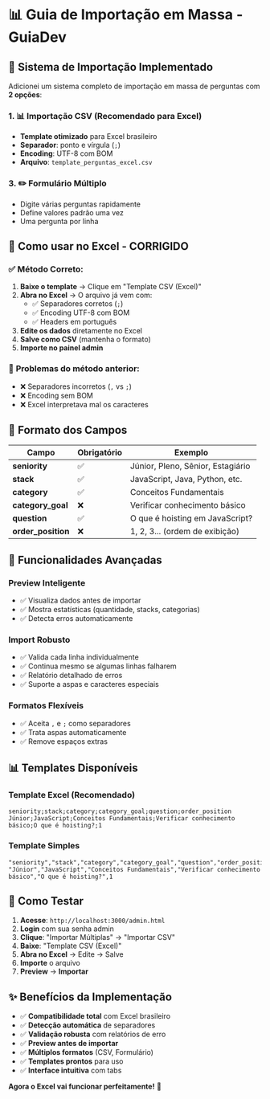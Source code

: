 # 📊 Guia de Importação em Massa - GuiaDev

## 🎯 **Sistema de Importação Implementado**

Adicionei um sistema completo de importação em massa de perguntas com **2 opções**:

### 1. **📊 Importação CSV (Recomendado para Excel)**
- **Template otimizado** para Excel brasileiro
- **Separador**: ponto e vírgula (`;`) 
- **Encoding**: UTF-8 com BOM
- **Arquivo**: `template_perguntas_excel.csv`

### 3. **✏️ Formulário Múltiplo**
- Digite várias perguntas rapidamente
- Define valores padrão uma vez
- Uma pergunta por linha

## 🔧 **Como usar no Excel - CORRIGIDO**

### ✅ **Método Correto**:

1. **Baixe o template** → Clique em "Template CSV (Excel)"
2. **Abra no Excel** → O arquivo já vem com:
   - ✅ Separadores corretos (`;`)
   - ✅ Encoding UTF-8 com BOM
   - ✅ Headers em português
3. **Edite os dados** diretamente no Excel
4. **Salve como CSV** (mantenha o formato)
5. **Importe no painel admin**

### 🚫 **Problemas do método anterior**:
- ❌ Separadores incorretos (`,` vs `;`)
- ❌ Encoding sem BOM
- ❌ Excel interpretava mal os caracteres

## 📝 **Formato dos Campos**

| Campo | Obrigatório | Exemplo |
|-------|-------------|---------|
| **seniority** | ✅ | Júnior, Pleno, Sênior, Estagiário |
| **stack** | ✅ | JavaScript, Java, Python, etc. |
| **category** | ✅ | Conceitos Fundamentais |
| **category_goal** | ❌ | Verificar conhecimento básico |
| **question** | ✅ | O que é hoisting em JavaScript? |
| **order_position** | ❌ | 1, 2, 3... (ordem de exibição) |

## 🎯 **Funcionalidades Avançadas**

### **Preview Inteligente**
- ✅ Visualiza dados antes de importar
- ✅ Mostra estatísticas (quantidade, stacks, categorias)
- ✅ Detecta erros automaticamente

### **Import Robusto**
- ✅ Valida cada linha individualmente
- ✅ Continua mesmo se algumas linhas falharem
- ✅ Relatório detalhado de erros
- ✅ Suporte a aspas e caracteres especiais

### **Formatos Flexíveis**
- ✅ Aceita `,` e `;` como separadores
- ✅ Trata aspas automaticamente
- ✅ Remove espaços extras

## 📊 **Templates Disponíveis**

### **Template Excel (Recomendado)**
```csv
seniority;stack;category;category_goal;question;order_position
Júnior;JavaScript;Conceitos Fundamentais;Verificar conhecimento básico;O que é hoisting?;1
```

### **Template Simples**  
```csv
"seniority","stack","category","category_goal","question","order_position"
"Júnior","JavaScript","Conceitos Fundamentais","Verificar conhecimento básico","O que é hoisting?",1
```


## 🚀 **Como Testar**

1. **Acesse**: `http://localhost:3000/admin.html`
2. **Login** com sua senha admin
3. **Clique**: "Importar Múltiplas" → "Importar CSV"
4. **Baixe**: "Template CSV (Excel)"
5. **Abra no Excel** → Edite → Salve
6. **Importe** o arquivo
7. **Preview** → **Importar**

## ✨ **Benefícios da Implementação**

- ✅ **Compatibilidade total** com Excel brasileiro
- ✅ **Detecção automática** de separadores
- ✅ **Validação robusta** com relatórios de erro
- ✅ **Preview antes de importar**
- ✅ **Múltiplos formatos** (CSV, Formulário)
- ✅ **Templates prontos** para uso
- ✅ **Interface intuitiva** com tabs

**Agora o Excel vai funcionar perfeitamente!** 🎉
